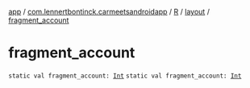 [app](../../../index.md) / [com.lennertbontinck.carmeetsandroidapp](../../index.md) / [R](../index.md) / [layout](index.md) / [fragment_account](./fragment_account.md)

# fragment_account

`static val fragment_account: `[`Int`](https://kotlinlang.org/api/latest/jvm/stdlib/kotlin/-int/index.html)
`static val fragment_account: `[`Int`](https://kotlinlang.org/api/latest/jvm/stdlib/kotlin/-int/index.html)